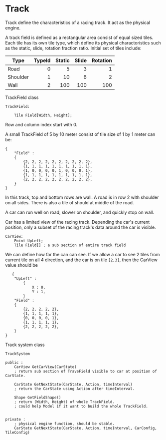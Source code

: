 # Track

Track define the characteristics of a racing track. It act as the physical engine. 

A track field is defined as a rectangular area consist of equal sized tiles. Each tile has its own tile type, which define its physical charactoristics such as the static, slide, rotation fraction ratio. Initial set of tiles include:

| Type | TypeId | Static | Slide | Rotation |
| --- | ---: | ---: |---: | ---: |
| Road | 0 | 5 | 3 | 1 |
| Shoulder | 1 | 10 | 6 | 2 |
| Wall | 2 | 100 | 100 | 100 |


TrackField class
```
TrackField:

    Tile Field[Width, Height];

```
Row and column index start with 0. 

A small TrackField of 5 by 10 meter consist of tile size of 1 by 1 meter can be:

```
{
    "Field" : 
    {
        {2, 2, 2, 2, 2, 2, 2, 2, 2, 2},
        {1, 1, 1, 1, 1, 1, 1, 1, 1, 1},
        {1, 0, 0, 0, 0, 1, 0, 0, 0, 1},
        {1, 1, 1, 1, 1, 1, 1, 1, 1, 1},
        {2, 2, 2, 2, 2, 2, 2, 2, 2, 2},
    }
}
```
In this track, top and bottom rows are wall. A road is in row 2 with shoulder on all sides. There is also a tile of should at middle of the road. 

A car can run well on road, slower on shoulder, and quickly stop on wall. 

Car has a limited view of the racing track. Depending the car's current position, only a subset of the racing track's data around the car is visible. 

```
CarView:
    Point UpLeft;
    Tile Field[] ; a sub section of entire track field 

```

We can define how far the can can see. If we allow a car to see 2 tiles from current tile on all 4 direction, and the car is on tile ```[2,3]```, then the CarView value should be

```
   {
    "UpLeft" : 
        {
            X : 0,
            Y : 1,
        }
    "Field" : 
    {
        {2, 2, 2, 2, 2},
        {1, 1, 1, 1, 1},
        {0, 0, 0, 0, 1},
        {1, 1, 1, 1, 1},
        {2, 2, 2, 2, 2},
    }
} 
```




Track system class
```
TrackSystem

public :
    CarView GetCarView(CarState) 
    ; return sub section of TraveField visible to car at position of CarState.

    CarState GetNextState(CarState, Action, timeInterval)
    ; return the CarState using Action after timeInterval.

    Shape GetFieldShape()
    ; return (Width, Height) of whole TrackField. 
    ; could help Model if it want to build the whole TrackField.
    

private :
    ; physical engine function, should be stable. 
    CarState GetNextState(CarState, Action, timeInterval, CarConfig, TileConfig)

```
